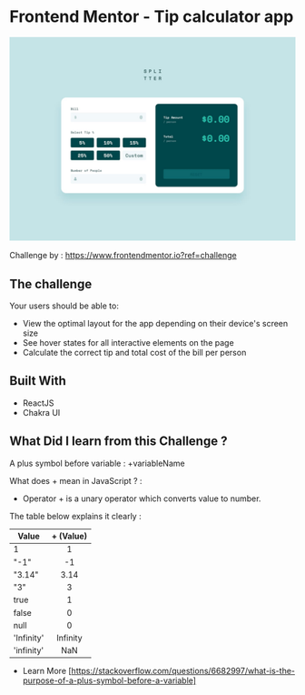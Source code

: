 # Frontend Mentor - Tip calculator app

![Design preview for the Tip calculator app coding challenge](./src/design/desktop-design-empty.jpg)

Challenge by : https://www.frontendmentor.io?ref=challenge

## The challenge

Your users should be able to:

- View the optimal layout for the app depending on their device's screen size
- See hover states for all interactive elements on the page
- Calculate the correct tip and total cost of the bill per person

## Built With

- ReactJS
- Chakra UI

## What Did I learn from this Challenge ?

A plus symbol before variable : +variableName

What does + mean in JavaScript ? :

- Operator + is a unary operator which converts value to number.

The table below explains it clearly :

| Value      | + (Value) |
| ---------- | :-------: |
| 1          |     1     |
| "-1"       |    -1     |
| "3.14"     |   3.14    |
| "3"        |     3     |
| true       |     1     |
| false      |     0     |
| null       |     0     |
| 'Infinity' | Infinity  |
| 'infinity' |    NaN    |

- Learn More [https://stackoverflow.com/questions/6682997/what-is-the-purpose-of-a-plus-symbol-before-a-variable]
